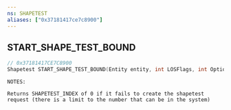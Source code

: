 ```yaml
---
ns: SHAPETEST
aliases: ["0x37181417ce7c8900"]
---
```

## START_SHAPE_TEST_BOUND

```c
// 0x37181417CE7C8900
Shapetest START_SHAPE_TEST_BOUND(Entity entity, int LOSFlags, int Options);
```

```
NOTES:

Returns SHAPETEST_INDEX of 0 if it fails to create the shapetest request (there is a limit to the number that can be in the system)
```
